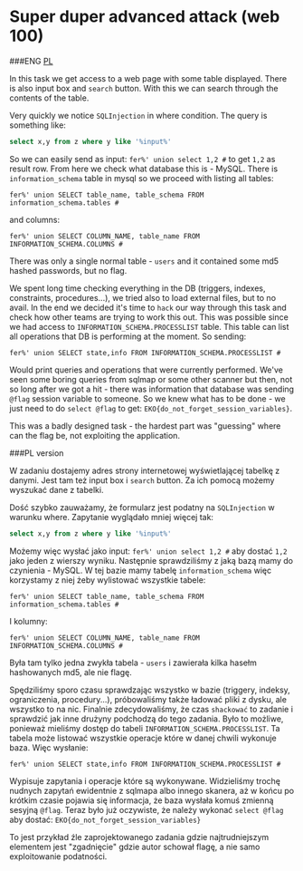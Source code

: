 # Super duper advanced attack (web 100)


###ENG
[PL](#pl-version)

In this task we get access to a web page with some table displayed.
There is also input box and `search` button.
With this we can search through the contents of the table.

Very quickly we notice `SQLInjection` in where condition.
The query is something like: 

```sql
select x,y from z where y like '%input%'
```

So we can easily send as input: `fer%' union select 1,2 #` to get `1,2` as result row.
From here we check what database this is - MySQL.
There is `information_schema` table in mysql so we proceed with listing all tables:

`fer%' union SELECT table_name, table_schema FROM information_schema.tables #`

and columns:

`fer%' union SELECT COLUMN_NAME, table_name FROM INFORMATION_SCHEMA.COLUMNS #`

There was only a single normal table - `users` and it contained some md5 hashed passwords, but no flag.

We spent long time checking everything in the DB (triggers, indexes, constraints, procedures...), we tried also to load external files, but to no avail.
In the end we decided it's time to `hack` our way through this task and check how other teams are trying to work this out.
This was possible since we had access to `INFORMATION_SCHEMA.PROCESSLIST` table.
This table can list all operations that DB is performing at the moment.
So sending:

`fer%' union SELECT state,info FROM INFORMATION_SCHEMA.PROCESSLIST #`

Would print queries and operations that were currently performed.
We've seen some boring queries from sqlmap or some other scanner but then, not so long after we got a hit - there was information that database was sending `@flag` session variable to someone.
So we knew what has to be done - we just need to do `select @flag` to get: `EKO{do_not_forget_session_variables}`.

This was a badly designed task - the hardest part was "guessing" where can the flag be, not exploiting the application.

###PL version

W zadaniu dostajemy adres strony internetowej wyświetlającej tabelkę z danymi.
Jest tam też input box i `search` button.
Za ich pomocą możemy wyszukać dane z tabelki.

Dość szybko zauważamy, że formularz jest podatny na `SQLInjection` w warunku where.
Zapytanie wyglądało mniej więcej tak:

```sql
select x,y from z where y like '%input%'
```

Możemy więc wysłać jako input: `fer%' union select 1,2 #` aby dostać `1,2` jako jeden z wierszy wyniku.
Następnie sprawdziliśmy z jaką bazą mamy do czynienia - MySQL.
W tej bazie mamy tabelę `information_schema` więc korzystamy z niej żeby wylistować wszystkie tabele:

`fer%' union SELECT table_name, table_schema FROM information_schema.tables #`

I kolumny:

`fer%' union SELECT COLUMN_NAME, table_name FROM INFORMATION_SCHEMA.COLUMNS #`

Była tam tylko jedna zwykła tabela - `users` i zawierała kilka hasełm hashowanych md5, ale nie flagę.

Spędziliśmy sporo czasu sprawdzając wszystko w bazie (triggery, indeksy, ograniczenia, procedury...), próbowaliśmy także ładować pliki z dysku, ale wszystko to na nic.
Finalnie zdecydowaliśmy, że czas `shackować` to zadanie i sprawdzić jak inne drużyny podchodzą do tego zadania.
Było to możliwe, ponieważ mieliśmy dostęp do tabeli `INFORMATION_SCHEMA.PROCESSLIST`.
Ta tabela może listować wszystkie operacje które w danej chwili wykonuje baza.
Więc wysłanie:

`fer%' union SELECT state,info FROM INFORMATION_SCHEMA.PROCESSLIST #`

Wypisuje zapytania i operacje które są wykonywane.
Widzieliśmy trochę nudnych zapytań ewidentnie z sqlmapa albo innego skanera, aż w końcu po krótkim czasie pojawia się informacja, że baza wysłała komuś zmienną sesyjną `@flag`.
Teraz było już oczywiste, że należy wykonać `select @flag` aby dostać: `EKO{do_not_forget_session_variables}`

To jest przykład źle zaprojektowanego zadania gdzie najtrudniejszym elementem jest "zgadnięcie" gdzie autor schował flagę, a nie samo exploitowanie podatności.
